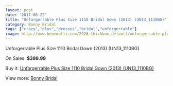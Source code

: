 ```yaml
---
layout: post
date: '2017-06-22'
title: "Unforgerrable Plus Size 1110 Bridal Gown (2013) (UN13_1110BG)"
category: Bonny Bridal
tags: ["crazy","plus","dresses","bridal","unforgerrable"]
image: http://www.benemulti.com/2926-thickbox_default/unforgerrable-plus-size-1110-bridal-gown-2013-un131110bg.jpg
---
```

Unforgerrable Plus Size 1110 Bridal Gown (2013) (UN13_1110BG)

On Sales: **$399.99**
<a href="https://www.benemulti.com/en/bonny-bridalnbsp/1148-unforgerrable-plus-size-1110-bridal-gown-2013-un131110bg.html"><amp-img layout="responsive" width="600" height="600" src="//www.benemulti.com/2926-thickbox_default/unforgerrable-plus-size-1110-bridal-gown-2013-un131110bg.jpg" alt="Unforgerrable Plus Size 1110 Bridal Gown (2013) (UN13_1110BG) 0" /></a>
<a href="https://www.benemulti.com/en/bonny-bridalnbsp/1148-unforgerrable-plus-size-1110-bridal-gown-2013-un131110bg.html"><amp-img layout="responsive" width="600" height="600" src="//www.benemulti.com/2927-thickbox_default/unforgerrable-plus-size-1110-bridal-gown-2013-un131110bg.jpg" alt="Unforgerrable Plus Size 1110 Bridal Gown (2013) (UN13_1110BG) 1" /></a>

Buy it: [Unforgerrable Plus Size 1110 Bridal Gown (2013) (UN13_1110BG)](https://www.benemulti.com/en/bonny-bridalnbsp/1148-unforgerrable-plus-size-1110-bridal-gown-2013-un131110bg.html "Unforgerrable Plus Size 1110 Bridal Gown (2013) (UN13_1110BG)")

View more: [Bonny Bridal](https://www.benemulti.com/en/16-bonny-bridalnbsp "Bonny Bridal")